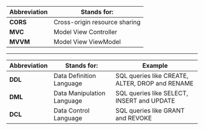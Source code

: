 | Abbreviation | Stands for: |
|---|---|
| **CORS** | Cross-origin resource sharing  |
| **MVC** | Model View Controller |
| **MVVM** | Model View ViewModel |
-----

| Abbreviation | Stands for: | Example |
|---|---|---|
| **DDL** | Data Definition Language |  SQL queries like CREATE, ALTER, DROP and RENAME |
| **DML** | Data Manipulation Language |  SQL queries like SELECT, INSERT and UPDATE |
| **DCL** | Data Control Language |  SQL queries like GRANT and REVOKE |

